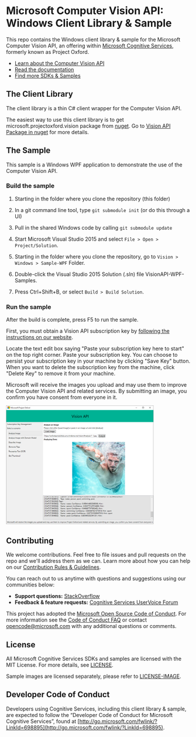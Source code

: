 # Microsoft Computer Vision API: Windows Client Library & Sample
This repo contains the Windows client library & sample for the Microsoft Computer Vision API, an offering within [Microsoft Cognitive Services](https://www.microsoft.com/cognitive-services), formerly known as Project Oxford.
* [Learn about the Computer Vision API](https://www.microsoft.com/cognitive-services/en-us/computer-vision-api)
* [Read the documentation](https://www.microsoft.com/cognitive-services/en-us/computer-vision-api/documentation)
* [Find more SDKs & Samples](https://www.microsoft.com/cognitive-services/en-us/SDK-Sample?api=computer%20vision)


## The Client Library
The client library is a thin C\# client wrapper for the Computer Vision API.

The easiest way to use this client library is to get microsoft.projectoxford.vision package from [nuget](<http://nuget.org>). Go to [Vision API Package in nuget](https://www.nuget.org/packages/Microsoft.Azure.CognitiveServices.Vision.ComputerVision/) for more details.

## The Sample
This sample is a Windows WPF application to demonstrate the use of the Computer Vision API.

### Build the sample
 1. Starting in the folder where you clone the repository (this folder)

 2. In a git command line tool, type `git submodule init` (or do this through a UI)

 3. Pull in the shared Windows code by calling `git submodule update`

 4. Start Microsoft Visual Studio 2015 and select `File > Open > Project/Solution`.

 5. Starting in the folder where you clone the repository, go to `Vision > Windows > Sample-WPF` Folder.

 6. Double-click the Visual Studio 2015 Solution (.sln) file VisionAPI-WPF-Samples.

 7. Press Ctrl+Shift+B, or select `Build > Build Solution`.

### Run the sample
After the build is complete, press F5 to run the sample.

First, you must obtain a Vision API subscription key by [following the instructions on our website](<https://www.microsoft.com/cognitive-services/en-us/sign-up>).

Locate the text edit box saying "Paste your subscription key here to start" on
the top right corner. Paste your subscription key. You can choose to persist
your subscription key in your machine by clicking "Save Key" button. When you
want to delete the subscription key from the machine, click "Delete Key" to
remove it from your machine.

Microsoft will receive the images you upload and may use them to improve the Computer Vision
API and related services. By submitting an image, you confirm you have consent
from everyone in it.

<img src="SampleScreenshots/SampleRunning1.png" width="80%"/>


## Contributing
We welcome contributions. Feel free to file issues and pull requests on the repo and we'll address them as we can. Learn more about how you can help on our [Contribution Rules & Guidelines](</CONTRIBUTING.md>). 

You can reach out to us anytime with questions and suggestions using our communities below:
 - **Support questions:** [StackOverflow](<https://stackoverflow.com/questions/tagged/microsoft-cognitive>)
 - **Feedback & feature requests:** [Cognitive Services UserVoice Forum](<https://cognitive.uservoice.com>)

This project has adopted the [Microsoft Open Source Code of Conduct](https://opensource.microsoft.com/codeofconduct/). For more information see the [Code of Conduct FAQ](https://opensource.microsoft.com/codeofconduct/faq/) or contact [opencode@microsoft.com](mailto:opencode@microsoft.com) with any additional questions or comments.


## License
All Microsoft Cognitive Services SDKs and samples are licensed with the MIT License. For more details, see
[LICENSE](</LICENSE.md>).

Sample images are licensed separately, please refer to [LICENSE-IMAGE](</LICENSE-IMAGE.md>).


## Developer Code of Conduct
Developers using Cognitive Services, including this client library & sample, are expected to follow the “Developer Code of Conduct for Microsoft Cognitive Services”, found at [http://go.microsoft.com/fwlink/?LinkId=698895](http://go.microsoft.com/fwlink/?LinkId=698895).
